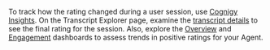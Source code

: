 To track how the rating changed during a user session,
use [Cognigy Insights](https://docs.cognigy.com/insights/overview/).
On the Transcript Explorer page,
examine the [transcript details](https://docs.cognigy.com/insights/explorers/transcript/#session-transcript-details)
to see the final rating for the session.
Also, explore the [Overview](https://docs.cognigy.com/insights/dashboards/overview/) and [Engagement](https://docs.cognigy.com/insights/dashboards/engagement/) dashboards to assess trends in positive ratings for your Agent.